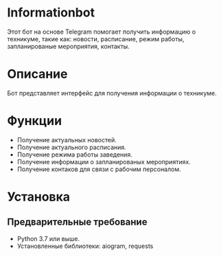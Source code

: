 # Informationbot
Этот бот на основе Telegram помогает получить информацию о техникуме, такие как: новости, расписание, режим работы, запланированые мероприятия, контакты.
# Описание
Бот представляет интерфейс для получения информации о техникуме.
# Функции
- Получение актуальных новостей.
- Получение актуального расписания.
- Получение режима работы заведения.
- Получение информации о запланированых мероприятиях.
- Получение контаков для связи с рабочим персоналом.
# Установка
## Предварительные требование
- Python 3.7 или выше.
- Установленные библиотеки: aiogram, requests
